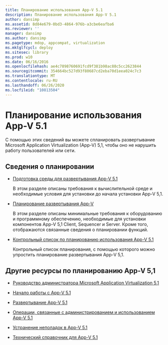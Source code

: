 ```yaml
---
title: Планирование использования App-V 5.1
description: Планирование использования App-V 5.1
author: dansimp
ms.assetid: 8d84e679-0bd3-4864-976b-a3cbe6eafba6
ms.reviewer: ''
manager: dansimp
ms.author: dansimp
ms.pagetype: mdop, appcompat, virtualization
ms.mktglfcycl: deploy
ms.sitesec: library
ms.prod: w10
ms.date: 06/16/2016
ms.openlocfilehash: ae4c7898760691fcd9f381b98ac88c5cc2623844
ms.sourcegitcommit: 354664bc527d93f80687cd2eba70d1eea024c7c3
ms.translationtype: MT
ms.contentlocale: ru-RU
ms.lasthandoff: 06/26/2020
ms.locfileid: "10813504"
---
```

# Планирование использования App-V 5.1


С помощью этих сведений вы можете спланировать развертывание Microsoft Application Virtualization (App-V) 5,1, чтобы оно не нарушить работу пользователей или сети.

## Сведения о планировании


-   [Подготовка среды для развертывания App-V 5.1](preparing-your-environment-for-app-v-51.md)

    В этом разделе описаны требования к вычислительной среде и необходимые условия для установки до начала установки App-V 5,1.

-   [Планирование развертывания App-V](planning-to-deploy-app-v51.md)

    В этом разделе описаны минимальные требования к оборудованию и программному обеспечению, необходимые для установки компонентов App-V 5,1 Client, Sequencer и Server. Кроме того, отображаются связанные сведения о планировании функций.

-   [Контрольный список по планированию использования App-V 5.1](app-v-51-planning-checklist.md)

    Контрольный список планирования, с помощью которого можно упростить планирование развертывания App-V 5,1.






## <a href="" id="other-resources-for-app-v-5-1-planning-"></a>Другие ресурсы по планированию App-V 5,1


-   [Руководство администратора Microsoft Application Virtualization 5,1](microsoft-application-virtualization-51-administrators-guide.md)

-   [Начало работы с App-V 5.1](getting-started-with-app-v-51.md)

-   [Развертывание App-V 5.1](deploying-app-v-51.md)

-   [Операции, связанные с администрированием и использованием App-V 5.1](operations-for-app-v-51.md)

-   [Устранение неполадок в App-V 5.1](troubleshooting-app-v-51.md)

-   [Технический справочник для App-V 5.1](technical-reference-for-app-v-51.md)

 

 





